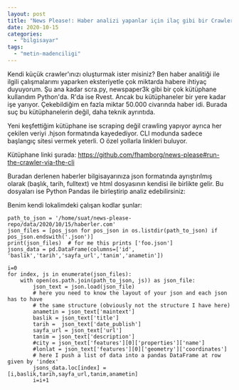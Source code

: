 ```yaml
---
layout: post
title: "News Please!: Haber analizi yapanlar için ilaç gibi bir Crawler"
date: 2020-10-15
categories: 
  - "bilgisayar"
tags: 
  - "metin-madenciligi"
---
```


Kendi küçük crawler'ınızı oluşturmak ister misiniz? Ben haber analitiği ile ilgili çalışmalarımı yaparken eksteriyetle çok miktarda habere ihtiyaç duyuyorum. Şu ana kadar scra.py, newspaper3k gibi bir çok kütüphane kullandım Python'da. R'da ise Rvest. Ancak bu kütüphaneler bir yere kadar işe yarıyor. Çekebildiğim en fazla miktar 50.000 civarında haber idi. Burada suç bu kütüphanelerin değil, daha teknik ayrıntıda.

Yeni keşfettiğim kütüphane ise scraping değil crawling yapıyor ayrıca her çekilen veriyi .hjson formatında kayedediyor. CLI modunda sadece başlangıç sitesi vermek yeterli. O özel yollarla linkleri buluyor.

Kütüphane linki şurada: https://github.com/fhamborg/news-please#run-the-crawler-via-the-cli

Buradan derlenen haberler bilgisayarınıza json formatında ayrıştırılmış olarak (başlık, tarih, fulltext) ve html dosyasının kendisi ile birlikte gelir. Bu dosyaları ise Python Pandas ile birleştirip analiz edebilirsiniz:

Benim kendi lokalimdeki çalışan kodlar şunlar:

```
path_to_json = '/home/suat/news-please-repo/data/2020/10/15/haberler.com'
json_files = [pos_json for pos_json in os.listdir(path_to_json) if pos_json.endswith('.json')]
print(json_files)  # for me this prints ['foo.json']
jsons_data = pd.DataFrame(columns=['id', 'baslik','tarih','sayfa_url','tanim','anametin'])

i=0
for index, js in enumerate(json_files):
    with open(os.path.join(path_to_json, js)) as json_file:
        json_text = json.load(json_file)
        # here you need to know the layout of your json and each json has to have
        # the same structure (obviously not the structure I have here)
        anametin = json_text['maintext']
        baslik = json_text['title']
        tarih =  json_text['date_publish']
        sayfa_url = json_text['url']
        tanim = json_text['description']
        #city = json_text['features'][0]['properties']['name']
        #lonlat = json_text['features'][0]['geometry']['coordinates']
        # here I push a list of data into a pandas DataFrame at row given by 'index'
        jsons_data.loc[index] = [i,baslik,tarih,sayfa_url,tanim,anametin]
        i=i+1
```
